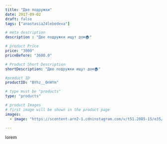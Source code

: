 ```yaml
---
title: "Две подружки"
date: 2017-09-02
draft: false
tags: ["anastasia24lebedeva"]

# meta description
description : "Две подружки ищут дом🏠"

# product Price
price: "3000"
priceBefore: "3600.0"

# Product Short Description
shortDescription: "Две подружки ищут дом🏠"

#product ID
productID: "BYhz__OnWYm"

# type must be "products"
type: "products"

# product Images
# first image will be shown in the product page
images:
  - image: "https://scontent-arn2-1.cdninstagram.com/v/t51.2885-15/e35/21224562_107961893276217_8735418994174984192_n.jpg?se=7&tp=1&_nc_ht=scontent-arn2-1.cdninstagram.com&_nc_cat=109&_nc_ohc=3jgW5bnY7p0AX-_gOnh&ccb=7-4&oh=99b9e3f2fe5f295e65aff15cabd79c21&oe=60816440&ig_cache_key=MTU5NDc4NDQ0MDY1NTg5ODE1MA%3D%3D.2-ccb7-4"

---
```

lorem
